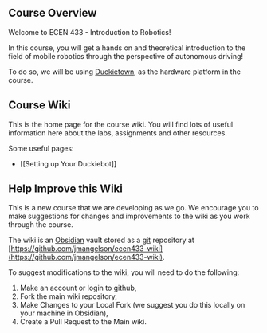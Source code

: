 ## Course Overview

Welcome to ECEN 433 - Introduction to Robotics! 

In this course, you will get a hands on and theoretical introduction to the field of mobile robotics through the perspective of autonomous driving!

To do so, we will be using [Duckietown](https://www.duckietown.org/), as the hardware platform in the course.  

## Course Wiki

This is the home page for the course wiki. You will find lots of useful information here about the labs, assignments and other resources. 

Some useful pages:
- [[Setting up Your Duckiebot]]


## Help Improve this Wiki

This is a new course that we are developing as we go. 
We encourage you to make suggestions for changes and improvements to the wiki as you work through the course.

The wiki is an [Obsidian](https://obsidian.md/) vault stored as a [git](https://git-scm.com/) repository at  [https://github.com/jmangelson/ecen433-wiki](https://github.com/jmangelson/ecen433-wiki).

To suggest modifications to the wiki, you will need to do the following: 
1. Make an account or login to github,
2. Fork the main wiki repository, 
3. Make Changes to your Local Fork (we suggest you do this locally on your machine in Obsidian),
4. Create a Pull Request to the Main wiki.


